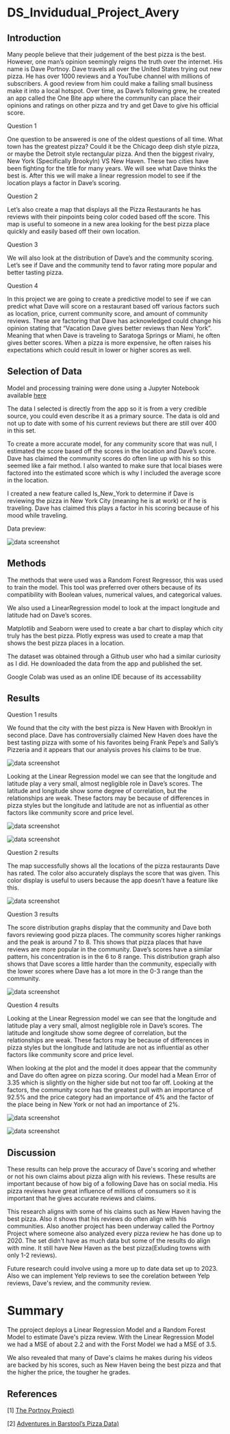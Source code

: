 # DS_Invidudual_Project_Avery

## Introduction

Many people believe that their judgement of the best pizza is the best. However, one man’s opinion seemingly reigns the truth over the internet. His name is Dave Portnoy. Dave travels all over the United States trying out new pizza. He has over 1000 reviews and a YouTube channel with millions of subscribers. A good review from him could make a failing small business make it into a local hotspot. 
	Over time, as Dave’s following grew, he created an app called the One Bite app where the community can place their opinions and ratings on other pizza and try and get Dave to give his official score. 

Question 1

One question to be answered is one of the oldest questions of all time. What town has the greatest pizza? Could it be the Chicago deep dish style pizza, or maybe the Detroit style rectangular pizza. And then the biggest rivalry, New York (Specifically Brookyln) VS New Haven. These two cities have been fighting for the title for many years. We will see what Dave thinks the best is. 
	After this we will make a linear regression model to see if the location plays a factor in Dave’s scoring. 

Question 2

Let’s also create a map that displays all the Pizza Restaurants he has reviews with their pinpoints being color coded based off the score. This map is useful to someone in a new area looking for the best pizza place quickly and easily based off their own location. 

Question 3

We will also look at the distribution of Dave’s and the community scoring. Let’s see if Dave and the community tend to favor rating more popular and better tasting pizza. 

Question 4

In this project we are going to create a predictive model to see if we can predict what Dave will score on a restaurant based off various factors such as location, price, current community score, and amount of community reviews. These are factoring that Dave has acknowledged could change his opinion stating that “Vacation Dave gives better reviews than New York”. Meaning that when Dave is traveling to Saratoga Springs or Miami, he often gives better scores. When a pizza is more expensive, he often raises his expectations which could result in lower or higher scores as well. 

## Selection of Data

Model and processing training were done using a Jupyter Notebook available [here](https://github.com/averymatwit/DS_Invidudual_Project_Avery/blob/main/codes/PizzaScoreAnalysis.ipynb)

  The data I selected is directly from the app so it is from a very credible source, you could even describe it as a primary source. The data is old and not up to date with some of his current reviews but there are still over 400 in this set. 
  
  To create a more accurate model, for any community score that was null, I estimated the score based off the scores in the location and Dave’s score. Dave has claimed the community scores do often line up with his so this seemed like a fair method. I also wanted to make sure that local biases were factored into the estimated score which is why I included the average score in the location.
  
  I created a new feature called Is_New_York to determine if Dave is reviewing the pizza in New York City (meaning he is at work) or if he is traveling. Dave has claimed this plays a factor in his scoring because of his mood while traveling.

Data preview: 

![data screenshot](./graphs/Data.PNG)

## Methods

  The methods that were used was a Random Forest Regressor, this was used to train the model. This tool was preferred over others because of its compatibility with Boolean values, numerical values, and categorical values. 
  
  We also used a LinearRegression model to look at the impact longitude and latitude had on Dave’s scores. 
  
  Matplotlib and Seaborn were used to create a bar chart to display which city truly has the best pizza. Plotly express was used to create a map that shows the best pizza places in a location. 
  
  The dataset was obtained through a Github user who had a similar curiosity as I did. He downloaded the data from the app and published the set. 

  Google Colab was used as an online IDE because of its accessability

## Results

Question 1 results

We found that the city with the best pizza is New Haven with Brooklyn in second place. Dave has controversially claimed New Haven does have the best tasting pizza with some of his favorites being Frank Pepe’s and Sally’s Pizzeria and it appears that our analysis proves his claims to be true. 

![data screenshot](./graphs/top10Cities.png)

Looking at the Linear Regression model we can see that the longitude and latitude play a very small, almost negligible role in Dave’s scores. The latitude and longitude show some degree of correlation, but the relationships are weak. These factors may be because of differences in pizza styles but the longitude and latitude are not as influential as other factors like community score and price level.

![data screenshot](./graphs/locationRegression.png)

![data screenshot](./graphs/LocationResults.png)

Question 2 results

The map successfully shows all the locations of the pizza restaurants Dave has rated. The color also accurately displays the score that was given. This color display is useful to users because the app doesn’t have a feature like this.

![data screenshot](./graphs/map.PNG)
 
Question 3 results

The score distribution graphs display that the community and Dave both favors reviewing good pizza places. The community scores higher rankings and the peak is around 7 to 8. This shows that pizza places that have reviews are more popular in the community. Dave’s scores have a similar pattern, his concentration is in the 6 to 8 range. This distribution graph also shows that Dave scores a little harder than the community, especially with the lower scores where Dave has a lot more in the 0-3 range than the community.

![data screenshot](./graphs/scoresDistribution.png)
 
Question 4 results

Looking at the Linear Regression model we can see that the longitude and latitude play a very small, almost negligible role in Dave’s scores. The latitude and longitude show some degree of correlation, but the relationships are weak. These factors may be because of differences in pizza styles but the longitude and latitude are not as influential as other factors like community score and price level.

When looking at the plot and the model it does appear that the community and Dave do often agree on pizza scoring. Our model had a Mean Error of 3.35 which is slightly on the higher side but not too far off. Looking at the factors, the community score has the greatest pull with an importance of 92.5% and the price category had an importance of 4% and the factor of the place being in New York or not had an importance of 2%.

![data screenshot](./graphs/scoresRegression.png)

![data screenshot](./graphs/ScoresResults.PNG)

## Discussion

These results can help prove the accuracy of Dave's scoring and whether or not his own claims about pizza align with his reviews. These results are important because of how big of a following Dave has on social media. His pizza reviews have great influence of millions of consumers so it is important that he gives accurate reviews and claims. 

This research aligns with some of his claims such as New Haven having the best pizza. Also it shows that his reviews do often align with his communities. Also another project has been underway called the Portnoy Project where someone also analyzed every pizza review he has done up to 2020. The set didn't have as much data but some of the results do align with mine. It still have New Haven as the best pizza(Exluding towns with only 1-2 reviews). 

Future research could involve using a more up to date data set up to 2023. Also we can implement Yelp reviews to see the corelation between Yelp reviews, Dave's review, and the community review.

# Summary

The pproject deploys a Linear Regression Model and a Random Forest Model to estimate Dave's pizza review. With the Linear Regression Model we had a MSE of about 2.2 and with the Forst Model we had a MSE of 3.5. 

We also revealed that many of Dave's claims he makes during his videos are backed by his scores, such as New Haven being the best pizza and that the higher the price, the tougher he grades.

## References
[1] [The Portnoy Project)](https://www.libertybrewtours.com/project-portnoy/)

[2] [Adventures in Barstool’s Pizza Data)](https://towardsdatascience.com/adventures-in-barstools-pizza-data-9b8ae6bb6cd1)

